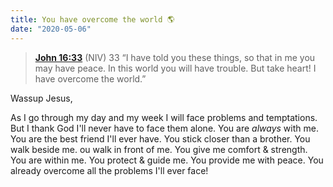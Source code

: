 ```yaml
---
title: You have overcome the world 🌎
date: "2020-05-06"
---
```


> **[John 16:33](https://www.biblegateway.com/passage/?search=John%2016%3A33&version=NIV)** (NIV)
> 33&nbsp;“I have told you these things, so that in me you may have peace. In this world you will have trouble. But take heart! I have overcome the world.”

Wassup Jesus,

As I go through my day and my week I will face problems and temptations. But I thank God I'll never have to face them alone. You are *always* with me. You are the best friend I'll ever have. You stick closer than a brother. You walk beside me. ou walk in front of me. You give me comfort & strength. You are within me. You protect & guide me. You provide me with peace. You already overcome all the problems I'll ever face!